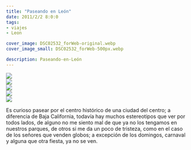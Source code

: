 ```yaml
---
title: "Paseando en León"
date: 2011/2/2 8:0:0
tags: 
- viajes
- Leon

cover_image: DSC02532_forWeb-original.webp
cover_image_small: DSC02532_forWeb-500px.webp

description: Paseando-en-León
---
```



[![](DSC02532_forWeb-800px.webp)](DSC02532_forWeb-original.webp)  
[![](DSC02575_forWeb-800px.webp)](DSC02575_forWeb-original.webp)  
[![](DSC02585_forWeb-800px.webp)](DSC02585_forWeb-original.webp)  
[![](DSC02634_forWeb-800px.webp)](DSC02634_forWeb-original.webp)  
[![](DSC02666_forWeb-800px.webp)](DSC02666_forWeb-original.webp)

Es curioso pasear por el centro histórico de una ciudad del centro; a diferencia de Baja California, todavía hay muchos estereotipos que ver por todos lados, de alguno no me siento mal de que ya no los tengamos en nuestros parques, de otros si me da un poco de tristeza, como en el caso de los señores que venden globos; a excepción de los domingos, carnaval y alguna que otra fiesta, ya no se ven.
